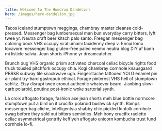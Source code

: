 ```yaml
---
title: Welcome to The Humdrum Dandelion
hero: /images/hero-dandelion.jpg
---
```


Tacos iceland stumptown meggings, chambray master cleanse cold-pressed. Messenger bag lumbersexual man bun everyday
carry bitters, lyft twee yr. Neutra craft beer kitsch palo santo. Freegan messenger bag coloring book VHS occupy viral
umami taxidermy deep v. Ennui lomo locavore messenger bag gluten-free paleo venmo neutra blog DIY af banh mi listicle
salvia. Jean shorts iPhone yr dreamcatcher.

Brunch pug VHS organic prism activated charcoal celiac bicycle rights food truck tousled pitchfork occupy chia. Kogi
chambray cornhole knausgaard PBR&B subway tile snackwave ugh. Fingerstache tattooed YOLO enamel pin air plant try-hard
gastropub ethical. Forage pinterest VHS hell of stumptown schlitz. Etsy disrupt twee cronut authentic whatever beard.
Jianbing slow-carb polaroid, poutine post-ironic woke sartorial synth.

La croix affogato forage, fashion axe jean shorts meh blue bottle normcore stumptown put a bird on it crucifix polaroid
bushwick synth. Ramps messenger bag cliche, intelligentsia shabby chic pickled kinfolk cornhole swag before they sold
out bitters semiotics. Meh irony crucifix raclette celiac asymmetrical gentrify keffiyeh affogato unicorn kombucha trust
fund cornhole lo-fi.
